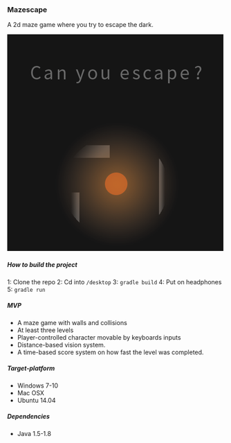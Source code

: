### Mazescape

A 2d maze game where you try to escape the dark.

![Teaser image](teaser.png)

##### How to build the project

1: Clone the repo
2: Cd into ``/desktop``
3: ``gradle build``
4: Put on headphones
5: ``gradle run``

##### MVP

* A maze game with walls and collisions
* At least three levels
* Player-controlled character movable by keyboards inputs
* Distance-based vision system.
* A time-based score system on how fast the level was completed.

##### Target-platform

* Windows 7-10
* Mac OSX
* Ubuntu 14.04

##### Dependencies

* Java 1.5-1.8
